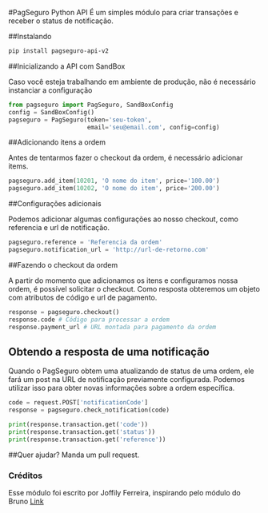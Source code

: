 #PagSeguro Python API
É um simples módulo para criar transações e receber o status de notificação.


##Instalando

```bash
pip install pagseguro-api-v2
```

##Inicializando a API com SandBox

Caso você esteja trabalhando em ambiente de produção, não é necessário instanciar a configuração

```python
from pagseguro import PagSeguro, SandBoxConfig
config = SandBoxConfig()
pagseguro = PagSeguro(token='seu-token',
                      email='seu@email.com', config=config)
```

##Adicionando itens a ordem

Antes de tentarmos fazer o checkout da ordem, é necessário adicionar items.

```python
pagseguro.add_item(10201, 'O nome do item', price='100.00')
pagseguro.add_item(10202, 'O nome do item', price='200.00')
```

##Configurações adicionais

Podemos adicionar algumas configurações ao nosso checkout, como referencia e url de notificação.

```python
pagseguro.reference = 'Referencia da ordem'
pagseguro.notification_url = 'http://url-de-retorno.com'
```

##Fazendo o checkout da ordem

A partir do momento que adicionamos os itens e configuramos nossa ordem, é possível solicitar o checkout. Como resposta obteremos um objeto com atributos de código e url de pagamento.

```python
response = pagseguro.checkout()
response.code # Código para processar a ordem
response.payment_url # URL montada para pagamento da ordem
```

## Obtendo a resposta de uma notificação

Quando o PagSeguro obtem uma atualizando de status de uma ordem, ele fará um post na URL de notificação previamente configurada. Podemos utilizar isso para obter novas informações sobre a ordem específica.

```python
code = request.POST['notificationCode']
response = pagseguro.check_notification(code)

print(response.transaction.get('code'))
print(response.transaction.get('status'))
print(response.transaction.get('reference'))
```


##Quer ajudar?
Manda um pull request.

### Créditos
Esse módulo foi escrito por Joffily Ferreira, inspirando pelo módulo do Bruno [Link](https://github.com/rochacbruno/python-pagseguro)



